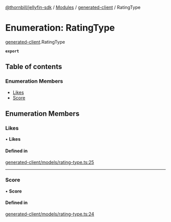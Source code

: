 [@thornbill/jellyfin-sdk](../README.md) / [Modules](../modules.md) / [generated-client](../modules/generated_client.md) / RatingType

# Enumeration: RatingType

[generated-client](../modules/generated_client.md).RatingType

**`export`**

## Table of contents

### Enumeration Members

- [Likes](generated_client.RatingType.md#likes)
- [Score](generated_client.RatingType.md#score)

## Enumeration Members

### Likes

• **Likes**

#### Defined in

[generated-client/models/rating-type.ts:25](https://github.com/jellyfin/jellyfin-sdk-typescript/blob/fa599ae/src/generated-client/models/rating-type.ts#L25)

___

### Score

• **Score**

#### Defined in

[generated-client/models/rating-type.ts:24](https://github.com/jellyfin/jellyfin-sdk-typescript/blob/fa599ae/src/generated-client/models/rating-type.ts#L24)
